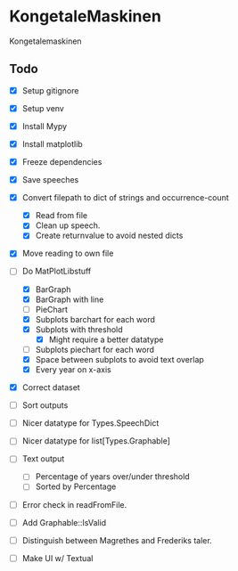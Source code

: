 # KongetaleMaskinen
Kongetalemaskinen

## Todo
- [x] Setup gitignore
- [x] Setup venv
- [x] Install Mypy
- [x] Install matplotlib
- [x] Freeze dependencies
- [x] Save speeches

- [x] Convert filepath to dict of strings and occurrence-count
    - [x] Read from file
    - [x] Clean up speech.
    - [x] Create returnvalue to avoid nested dicts

- [x] Move reading to own file

- [ ] Do MatPlotLibstuff
    - [X] BarGraph
    - [x] BarGraph with line
    - [ ] PieChart
    - [x] Subplots barchart for each word
    - [x] Subplots with threshold
        - [x] Might require a better datatype
    - [ ] Subplots piechart for each word
    - [x] Space between subplots to avoid text overlap
    - [x] Every year on x-axis

- [x] Correct dataset
- [ ] Sort outputs
- [ ] Nicer datatype for Types.SpeechDict
- [ ] Nicer datatype for list[Types.Graphable]

- [ ] Text output
    - [ ] Percentage of years over/under threshold
    - [ ] Sorted by Percentage

- [ ] Error check in readFromFile.
- [ ] Add Graphable::IsValid

- [ ] Distinguish between Magrethes and Frederiks taler.

- [ ] Make UI w/ Textual

